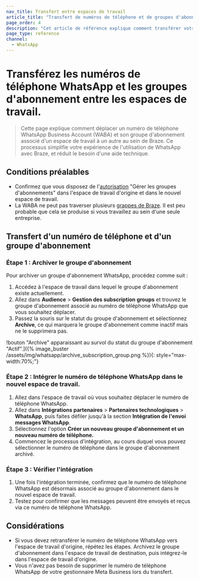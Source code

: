 ```yaml
---
nav_title: Transfert entre espaces de travail
article_title: "Transfert de numéros de téléphone et de groupes d'abonnement entre espaces de travail"
page_order: 4
description: "Cet article de référence explique comment transférer votre numéro de téléphone WhatsApp et vos groupes d'abonnement entre les espaces de travail."
page_type: reference
channel:
  - WhatsApp
---
```


# Transférez les numéros de téléphone WhatsApp et les groupes d'abonnement entre les espaces de travail.

> Cette page explique comment déplacer un numéro de téléphone WhatsApp Business Account (WABA) et son groupe d'abonnement associé d'un espace de travail à un autre au sein de Braze. Ce processus simplifie votre expérience de l'utilisation de WhatsApp avec Braze, et réduit le besoin d'une aide technique.

## Conditions préalables

- Confirmez que vous disposez de l'[autorisation]({{site.baseurl}}/user_guide/administrative/app_settings/manage_your_braze_users/user_permissions/#list-of-permissions) "Gérer les groupes d'abonnements" dans l'espace de travail d'origine et dans le nouvel espace de travail.
- La WABA ne peut pas traverser plusieurs [grappes de Braze]({{site.baseurl}}/user_guide/administrative/access_braze/sdk_endpoints). Il est peu probable que cela se produise si vous travaillez au sein d'une seule entreprise. 

## Transfert d'un numéro de téléphone et d'un groupe d'abonnement

### Étape 1 : Archiver le groupe d'abonnement

Pour archiver un groupe d'abonnement WhatsApp, procédez comme suit :

1. Accédez à l'espace de travail dans lequel le groupe d'abonnement existe actuellement.
2. Allez dans **Audience** > **Gestion des subscription groups** et trouvez le groupe d'abonnement associé au numéro de téléphone WhatsApp que vous souhaitez déplacer.
3. Passez la souris sur le statut du groupe d'abonnement et sélectionnez <i class="fa-solid fa-box-archive"></i> **Archive**, ce qui marquera le groupe d'abonnement comme inactif mais ne le supprimera pas.

!bouton "Archive" apparaissant au survol du statut du groupe d'abonnement "Actif".]({% image_buster /assets/img/whatsapp/archive_subscription_group.png %}){: style="max-width:70%;"}

### Étape 2 : Intégrer le numéro de téléphone WhatsApp dans le nouvel espace de travail.

1. Allez dans l'espace de travail où vous souhaitez déplacer le numéro de téléphone WhatsApp.
2. Allez dans **Intégrations partenaires** > **Partenaires technologiques** > **WhatsApp**, puis faites défiler jusqu'à la section **Intégration de l'envoi messages WhatsApp**. 
3. Sélectionnez l'option **Créer un nouveau groupe d'abonnement et un nouveau numéro de téléphone.**
4. Commencez le processus d'intégration, au cours duquel vous pouvez sélectionner le numéro de téléphone dans le groupe d'abonnement archivé.

### Étape 3 : Vérifier l'intégration

1. Une fois l'intégration terminée, confirmez que le numéro de téléphone WhatsApp est désormais associé au groupe d'abonnement dans le nouvel espace de travail.
2. Testez pour confirmer que les messages peuvent être envoyés et reçus via ce numéro de téléphone WhatsApp.

## Considérations

- Si vous devez retransférer le numéro de téléphone WhatsApp vers l'espace de travail d'origine, répétez les étapes. Archivez le groupe d'abonnement dans l'espace de travail de destination, puis intégrez-le dans l'espace de travail d'origine.
- Vous n'avez pas besoin de supprimer le numéro de téléphone WhatsApp de votre gestionnaire Meta Business lors du transfert.